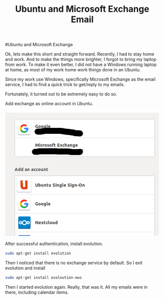 ﻿---
title:  Ubuntu and Microsoft Exchange Email
header:
    teaser: https://media.gettyimages.com/photos/man-sorting-mail-at-home-picture-id88583471
categories: 
  - Ubuntu
tags:
  - Work
---


#Ubuntu and Microsoft Exchange


Ok, lets make this short and straight forward. Recently, I had to stay home and work. And to make the things more brighter, I forgot to bring my laptop from work. To make it even better, I did not have a Windows running laptop at home, as most of my work home work things done in an Ubuntu.

Since my work use Windows, specifically Microsoft Exchange as the email service, I had to find a quick trick to get/reply to my emails. 

Fortunately, it turned out to be extremely easy to do so.

Add exchange as online account in Ubuntu.

![ ](/assets/img/ubuntu_acc.png  "Online Accounts")

After successful authentication, install evolution.

```bash
sudo apt-get install evolution
```

Then I noticed that there is no exchange service by default. So I exit evolution and install

```bash
sudo apt-get install evoloution-ews
```
Then I started evolution again. Really, that was it. All my emails were in there, including calendar items.
